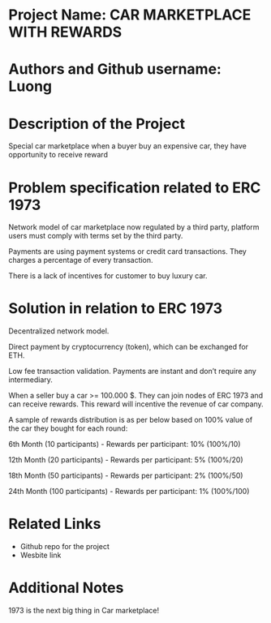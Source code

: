 # Project Name:  CAR MARKETPLACE WITH REWARDS

# Authors and Github username: Luong

# Description of the Project 

Special car marketplace when a buyer buy an expensive car, they have opportunity to receive reward

# Problem specification related to ERC 1973

Network model of car marketplace now regulated by a third party, platform users must comply with terms set by the third party.

Payments are using payment systems or credit card transactions. They charges a percentage of every transaction.

There is a lack of incentives for customer to buy luxury car.

# Solution in relation to ERC 1973 

Decentralized network model.

Direct payment by cryptocurrency (token), which can be exchanged for ETH.

Low fee transaction validation. Payments are instant and don’t require any intermediary.

When a seller buy a car >= 100.000 $. They can join nodes of ERC 1973 and can receive rewards. This reward will incentive the revenue of car company.

A sample of rewards distribution is as per below based on 100% value of the car they bought for each round:

6th Month (10 participants) - Rewards per participant: 10% (100%/10)

12th Month (20 participants) - Rewards per participant: 5% (100%/20)

18th Month (50 participants) - Rewards per participant: 2% (100%/50)

24th Month (100 participants) - Rewards per participant: 1% (100%/100)

# Related Links

* Github repo for the project
* Wesbite link

# Additional Notes 

 1973 is the next big thing in Car marketplace!
